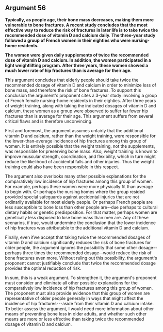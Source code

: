 
Argument 56
---------------------------

**Typically, as people age, their bone mass decreases, making them more vulnerable to bone
fractures. A recent study concludes that the most effective way to reduce the risk of fractures in
later life is to take twice the recommended dose of vitamin D and calcium daily. The three-year
study followed a group of French women in their eighties who were nursing-home residents.**

**The women were given daily supplements of twice the recommended dose of vitamin D and
calcium. In addition, the women participated in a light weightlifting program. After three years,
these women showed a much lower rate of hip fractures than is average for their age.**

This argument concludes that elderly people should take twice the recommended dosage of
vitamin D and calcium in order to minimize loss of bone mass, and therefore the risk of bone
fractures. To support this conclusion the argument's proponent cites a 3-year study involving a
group of French female nursing-home residents in their eighties. After three years of weight
training, along with taking the indicated dosages of vitamin D and calcium, these women as a
group were observed to suffer far fewer hip fractures than is average for their age. This
argument suffers from several critical flaws and is therefore unconvincing.

First and foremost, the argument assumes unfairly that the additional vitamin D and calcium,
rather than the weight training, were responsible for the lower-than-average incidence of hip
fractures among this group of women. It is entirely possible that the weight training, not the
supplements, was responsible for preserving bone mass. Also, weight training is known to
improve muscular strength, coordination, and flexibility, which in turn might reduce the
likelihood of accidental falls and other injuries. Thus the weight training could also have been
responsible in this respect.

The argument also overlooks many other possible explanations for the comparatively low
incidence of hip fractures among this group of women. For example, perhaps these women
were more physically fit than average to begin with. Or perhaps the nursing homes where the
group resided provided special safeguards against accidental injuries that are not ordinarily
available for most elderly people. Or perhaps French people are less susceptible to bone loss
than other people are--due perhaps to cultural dietary habits or genetic predisposition. For that
matter, perhaps women are genetically less disposed to lose bone mass than men are. Any of
these scenarios, if true, would undermine the conclusion that the lower incidence of hip
fractures was attributable to the additional vitamin D and calcium.

Finally, even ifwe accept that taking twice the recommended dosages of vitamin D and
calcium significantly reduces the risk of bone fractures for older people, the argument ignores
the possibility that some other dosage--perhaps three times the recommended dosage--would
reduce the risk of bone fractures even more. Without ruling out this possibility, the argument's
proponent cannot justifiably conclude that twice the recommended dosage provides the
optimal reduction of risk.

In sum, this is a weak argument. To strengthen it, the argument's proponent must consider
and eliminate all other possible explanations for the comparatively low incidence of hip
fractures among this group of women. The proponent must also provide evidence that this
group of women are representative of older people generally in ways that might affect the
incidence of hip fractures---aside from their vitamin D and calcium intake. To better assess the
argument, I would need more information about other means of preventing bone loss in older
adults, and whether such other means are more or less effective than taking twice the
recommended dosage of vitamin D and calcium.

